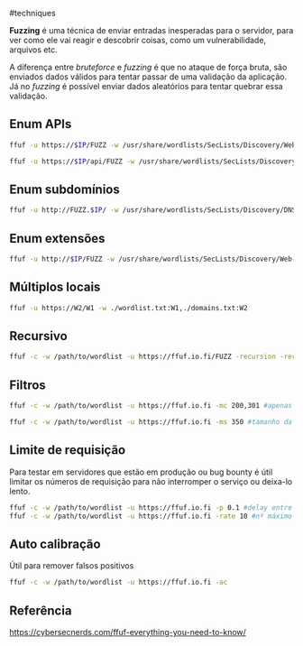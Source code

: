 #techniques

**Fuzzing** é uma técnica de enviar entradas inesperadas para o servidor, para ver como ele vai reagir e descobrir coisas, como um vulnerabilidade, arquivos etc.

A diferença entre *bruteforce* e *fuzzing* é que no ataque de força bruta, são enviados dados válidos para tentar passar de uma validação da aplicação. Já no *fuzzing* é possível enviar dados aleatórios para tentar quebrar essa validação.

## Enum APIs

```bash
ffuf -u https://$IP/FUZZ -w /usr/share/wordlists/SecLists/Discovery/Web-Content/big.txt

ffuf -u https://$IP/api/FUZZ -w /usr/share/wordlists/SecLists/Discovery/Web-Content/raft-small-words.txt
```

## Enum subdomínios

```bash
ffuf -u http://FUZZ.$IP/ -w /usr/share/wordlists/SecLists/Discovery/DNS/subdomains-top1million-5000.txt
```

## Enum extensões

```sh
ffuf -u http://$IP/FUZZ -w /usr/share/wordlists/SecLists/Discovery/Web-Content/raft-small-words.txt -e .php, .txt
```

## Múltiplos locais

```sh
ffuf -u https://W2/W1 -w ./wordlist.txt:W1,./domains.txt:W2
```

## Recursivo

```sh
ffuf -c -w /path/to/wordlist -u https://ffuf.io.fi/FUZZ -recursion -recursion-depth 2
```

## Filtros

```bash
ffuf -c -w /path/to/wordlist -u https://ffuf.io.fi -mc 200,301 #apenas 200,301

ffuf -c -w /path/to/wordlist -u https://ffuf.io.fi -ms 350 #tamanho da resposta

```

## Limite de requisição

Para testar em servidores que estão em produção ou bug bounty é útil limitar os números de requisição para não interromper o serviço ou deixa-lo lento.

```sh
ffuf -c -w /path/to/wordlist -u https://ffuf.io.fi -p 0.1 #delay entre req
ffuf -c -w /path/to/wordlist -u https://ffuf.io.fi -rate 10 #nº máximo de req
```

## Auto calibração

Útil para remover falsos positivos

```sh
ffuf -c -w /path/to/wordlist -u https://ffuf.io.fi -ac
```

## Referência

https://cybersecnerds.com/ffuf-everything-you-need-to-know/
